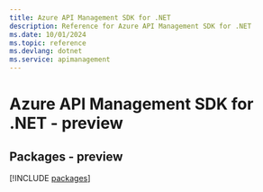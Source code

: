 ```yaml
---
title: Azure API Management SDK for .NET
description: Reference for Azure API Management SDK for .NET
ms.date: 10/01/2024
ms.topic: reference
ms.devlang: dotnet
ms.service: apimanagement
---
```

# Azure API Management SDK for .NET - preview
## Packages - preview
[!INCLUDE [packages](api-management-index.md)]